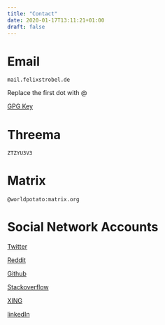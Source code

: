 ```yaml
---
title: "Contact"
date: 2020-01-17T13:11:21+01:00
draft: false
---
```


# Email

`mail.felixstrobel.de`

Replace the first dot with @

[GPG Key](../gpgkey/)

# Threema

`ZTZYU3V3`

# Matrix

`@worldpotato:matrix.org`

# Social Network Accounts

[Twitter](https://twitter.com/worldpotato)

[Reddit](https://www.reddit.com/user/worldpotato1)

[Github](https://www.github.com/worldpotato)

[Stackoverflow](https://stackoverflow.com/users/11316527/worldpotato)

[XING](https://www.xing.com/profile/Felix_Strobel8/cv)

[linkedIn](https://www.linkedin.com/in/felix-strobel-248a4b11b/)

